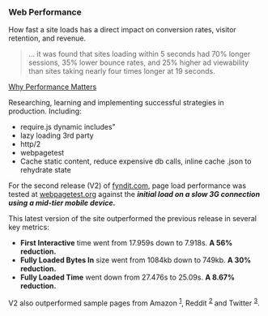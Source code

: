 <h3 class='card__title'>Web Performance</h3>

How fast a site loads has a direct impact on conversion rates, visitor retention, and revenue.

> ... it was found that sites loading within 5 seconds had 70% longer sessions, 35% lower bounce rates, and 25% higher ad viewability than sites taking nearly four times longer at 19 seconds.

[Why Performance Matters](//developers.google.com/web/fundamentals/performance/why-performance-matters/')

Researching, learning and implementing successful strategies in production. Including:

- require.js dynamic includes"
- lazy loading 3rd party
- http/2
- webpagetest
- Cache static content, reduce expensive db calls, inline cache .json to rehydrate state

For the second release (<abbr>V2</abbr>) of [fyndit.com](//www.fyndit.com/wanted_found'), page load performance was tested at [webpagetest.org](//webpagetest.org) against the **_initial load on a slow 3G connection using a mid-tier mobile device._**

This latest version of the site outperformed the previous release in several key metrics:

- **First Interactive** time went from 17.959s down to 7.918s. **A 56% reduction.**
- **Fully Loaded Bytes In** size went from 1084kb down to 749kb. **A 30% reduction.**
- **Fully Loaded Time** went down from 27.476s to 25.09s. **A 8.67% reduction.**

V2 also outperformed sample pages from Amazon 
<sup>[1](//www.amazon.com/Instant-Pot-Muti-Use-Programmable-Pressure/dp/B01MFEBQH1?pd_rd_wg=..._gw_ri&pf_rd_r=Q7PY8RX7D8SFP21X309C&pf_rd_p=7b6d690e-1944-54ab-a4d2-4eb3bd7e198b)</sup>, 
Reddit 
<sup>[2](//www.reddit.com/r/mildlyinteresting/comments/7a2kjo/my_tape_dispenser_broke_and_it_was_filled_with/)</sup> 
and Twitter 
<sup>[3](//mobile.twitter.com/HarjitSajjan/status/926133170097057792)</sup>.